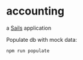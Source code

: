 # accounting

a [Sails](http://sailsjs.org) application


Populate db with mock data:
```
npm run populate
```

